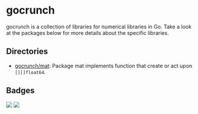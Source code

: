 # gocrunch 

gocrunch is a collection of libraries for numerical libraries in Go. Take a look at the packages below for more details about the specific libraries.

## Directories

- [gocrunch/mat](https://github.com/NDari/gocrunch/tree/master/mat): Package mat implements function that create or act upon `[][]float64`.

## Badges

![](https://img.shields.io/badge/license-MIT-blue.svg)
![](https://img.shields.io/badge/status-stable-green.svg)
